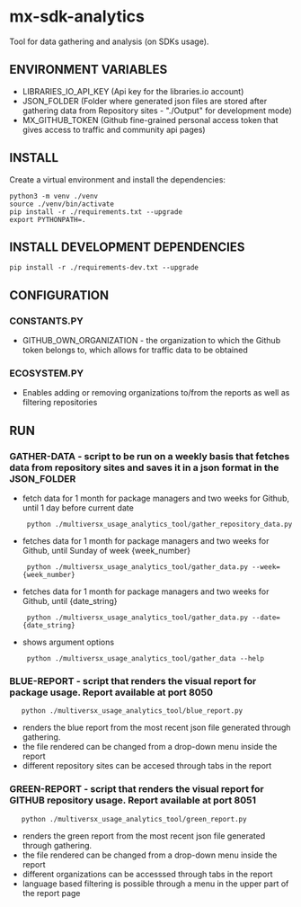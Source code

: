 # mx-sdk-analytics
Tool for data gathering and analysis (on SDKs usage).

## ENVIRONMENT VARIABLES
- LIBRARIES_IO_API_KEY (Api key for the libraries.io account)
- JSON_FOLDER (Folder where generated json files are stored after gathering data from Repository sites - "./Output" for development mode)
- MX_GITHUB_TOKEN (Github fine-grained personal access token that gives access to traffic and community api pages)

## INSTALL
Create a virtual environment and install the dependencies:
```
python3 -m venv ./venv
source ./venv/bin/activate
pip install -r ./requirements.txt --upgrade
export PYTHONPATH=.
```
## INSTALL DEVELOPMENT DEPENDENCIES

```
pip install -r ./requirements-dev.txt --upgrade
```

## CONFIGURATION
### CONSTANTS.PY
- GITHUB_OWN_ORGANIZATION - the organization to which the Github token belongs to, which allows for traffic data to be obtained

### ECOSYSTEM.PY
- Enables adding or removing organizations to/from the reports as well as filtering repositories

## RUN
### GATHER-DATA - script to be run on a weekly basis that fetches data from repository sites and saves it in a json format in the JSON_FOLDER
- fetch data for 1 month for package managers and two weeks for Github, until 1 day before current date
   ```
    python ./multiversx_usage_analytics_tool/gather_repository_data.py
   ```
- fetches data for 1 month for package managers and two weeks for Github, until Sunday of week {week_number}
   ```
    python ./multiversx_usage_analytics_tool/gather_data.py --week={week_number}
   ```
- fetches data for 1 month for package managers and two weeks for Github, until {date_string}
   ```
    python ./multiversx_usage_analytics_tool/gather_data.py --date={date_string}
   ```
- shows argument options
   ```
    python ./multiversx_usage_analytics_tool/gather_data --help
   ```

### BLUE-REPORT - script that renders the visual report for package usage. Report available at port 8050
```
   python ./multiversx_usage_analytics_tool/blue_report.py
```

 - renders the blue report from the most recent json file generated through gathering.
 - the file rendered can be changed from a drop-down menu inside the report
 - different repository sites can be accesed through tabs in the report

### GREEN-REPORT - script that renders the visual report for GITHUB repository usage. Report available at port 8051
```
   python ./multiversx_usage_analytics_tool/green_report.py
```

 - renders the green report from the most recent json file generated through gathering.
 - the file rendered can be changed from a drop-down menu inside the report
 - different organizations can be accesssed through tabs in the report
 - language based filtering is possible through a menu in the upper part of the report page
